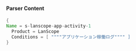 #### Parser Content
```Java
{
Name = s-lanscope-app-activity-1
  Product = LanScope
  Conditions = [ """"アプリケーション稼働ログ"""" ]
}
```